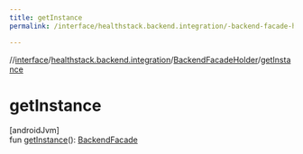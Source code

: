 ```yaml
---
title: getInstance
permalink: /interface/healthstack.backend.integration/-backend-facade-holder/get-instance.html

---
```

//[interface](/bi_interface.html)/[healthstack.backend.integration](../index.html)/[BackendFacadeHolder](index.html)/[getInstance](get-instance.html)



# getInstance



[androidJvm]\
fun [getInstance](get-instance.html)(): [BackendFacade](../-backend-facade/index.html)




